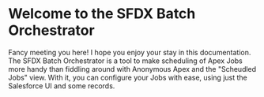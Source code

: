 # Welcome to the SFDX Batch Orchestrator

Fancy meeting you here! I hope you enjoy your stay in this documentation. The SFDX Batch Orchestrator is a tool to make scheduling of Apex Jobs more handy than fiddling around with Anonymous Apex and the "Scheudled Jobs" view. With it, you can configure your Jobs with ease, using just the Salesforce UI and some records.

